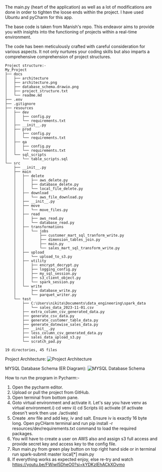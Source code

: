 The main.py (heart of the application) as well as a lot of modifications are done in order to tighten the loose ends within the project.
I have used Ubuntu and pyCharm for this app. 

The base code is taken from Manish's repo.
This endeavor aims to provide you with insights into the functioning of projects within a real-time environment.

The code has been meticulously crafted with careful consideration for various aspects. It not only nurtures your coding skills but also imparts a comprehensive comprehension of project structures.

```plaintext
Project structure:-
My_Project
├── docs
│   ├── architecture
│   ├── architecture.png
│   ├── database_schema.drawio.png
│   ├── project_structure.txt
│   └── readme.md
├── .env
├── .gitignore
├── resources
│   ├── dev
│   │   ├── config.py
│   │   └── requirements.txt
│   ├── __init__.py
│   ├── prod
│   │   ├── config.py
│   │   └── requirements.txt
│   ├── qa
│   │   ├── config.py
│   │   └── requirements.txt
│   └── sql_scripts
│       └── table_scripts.sql
└── src
    ├── __init__.py
    ├── main
    │   ├── delete
    │   │   ├── aws_delete.py
    │   │   ├── database_delete.py
    │   │   └── local_file_delete.py
    │   ├── download
    │   │   └── aws_file_download.py
    │   ├── __init__.py
    │   ├── move
    │   │   └── move_files.py
    │   ├── read
    │   │   ├── aws_read.py
    │   │   └── database_read.py
    │   ├── transformations
    │   │   └── jobs
    │   │       ├── customer_mart_sql_tranform_write.py
    │   │       ├── dimension_tables_join.py
    │   │       ├── main.py
    │   │       └── sales_mart_sql_transform_write.py
    │   ├── upload
    │   │   └── upload_to_s3.py
    │   ├── utility
    │   │   ├── encrypt_decrypt.py
    │   │   ├── logging_config.py
    │   │   ├── my_sql_session.py
    │   │   ├── s3_client_object.py
    │   │   └── spark_session.py
    │   └── write
    │       ├── database_write.py
    │       └── parquet_writer.py
    └── test
        ├── C:\Users\nikita\Documents\data_engineering\spark_data
        │   └── sales_data_2023-11-01.csv
        ├── extra_column_csv_generated_data.py
        ├── generate_csv_data.py
        ├── generate_customer_table_data.py
        ├── generate_datewise_sales_data.py
        ├── __init__.py
        ├── less_column_csv_generated_data.py
        ├── sales_data_upload_s3.py
        └── scratch_pad.py

19 directories, 45 files
```

Project Architecture:
![Project Architecture](architecture.png)

MYSQL Database Schema (ER Diagram):
![MYSQL Database Schema](database_schema.drawio.png)

How to run the program in Pycharm:-
1. Open the pycharm editor.
2. Upload or pull the project from GitHub.
3. Open terminal from bottom pane.
4. Goto virtual environment and activate it. Let's say you have venv as virtual environment.i) cd venv ii) cd Scripts iii) activate (if activate doesn't work then use ./activate)
5. Create .env file and add key, iv and salt. Ensure iv is exactly 16 byte long. Open pyCHarm terminal and run pip install -r resources/dev/requirements.txt command to load the required packages.
6. You will have to create a user on AWS also and assign s3 full access and provide secret key and access key to the config file.
7. Run main.py from green play button on top right hand side or in terminal run spark-submit master local[*] main.py
8. If everything works as expected enjoy, else re-try and watch https://youtu.be/FWiwI5DheO0?si=kYDKzlEhACkXOvmo
